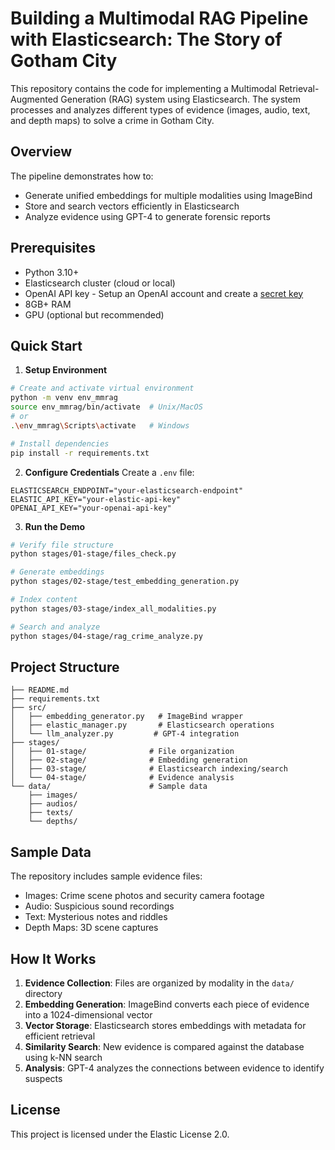 # Building a Multimodal RAG Pipeline with Elasticsearch: The Story of Gotham City

This repository contains the code for implementing a Multimodal Retrieval-Augmented Generation (RAG) system using Elasticsearch. The system processes and analyzes different types of evidence (images, audio, text, and depth maps) to solve a crime in Gotham City.

## Overview

The pipeline demonstrates how to:
- Generate unified embeddings for multiple modalities using ImageBind
- Store and search vectors efficiently in Elasticsearch
- Analyze evidence using GPT-4 to generate forensic reports

## Prerequisites

- Python 3.10+
- Elasticsearch cluster (cloud or local)
- OpenAI API key - Setup an OpenAI account and create a [secret key](https://platform.openai.com/docs/quickstart)
- 8GB+ RAM
- GPU (optional but recommended)

## Quick Start

1. **Setup Environment**
```bash
# Create and activate virtual environment
python -m venv env_mmrag
source env_mmrag/bin/activate  # Unix/MacOS
# or
.\env_mmrag\Scripts\activate   # Windows

# Install dependencies
pip install -r requirements.txt
```

2. **Configure Credentials**
Create a `.env` file:
```env
ELASTICSEARCH_ENDPOINT="your-elasticsearch-endpoint"
ELASTIC_API_KEY="your-elastic-api-key"
OPENAI_API_KEY="your-openai-api-key"
```

3. **Run the Demo**
```bash
# Verify file structure
python stages/01-stage/files_check.py

# Generate embeddings
python stages/02-stage/test_embedding_generation.py

# Index content
python stages/03-stage/index_all_modalities.py

# Search and analyze
python stages/04-stage/rag_crime_analyze.py
```

## Project Structure

```
├── README.md
├── requirements.txt
├── src/
│   ├── embedding_generator.py   # ImageBind wrapper
│   ├── elastic_manager.py       # Elasticsearch operations
│   └── llm_analyzer.py         # GPT-4 integration
├── stages/
│   ├── 01-stage/              # File organization
│   ├── 02-stage/              # Embedding generation
│   ├── 03-stage/              # Elasticsearch indexing/search
│   └── 04-stage/              # Evidence analysis
└── data/                      # Sample data
    ├── images/
    ├── audios/
    ├── texts/
    └── depths/
```

## Sample Data

The repository includes sample evidence files:
- Images: Crime scene photos and security camera footage
- Audio: Suspicious sound recordings
- Text: Mysterious notes and riddles
- Depth Maps: 3D scene captures

## How It Works

1. **Evidence Collection**: Files are organized by modality in the `data/` directory
2. **Embedding Generation**: ImageBind converts each piece of evidence into a 1024-dimensional vector
3. **Vector Storage**: Elasticsearch stores embeddings with metadata for efficient retrieval
4. **Similarity Search**: New evidence is compared against the database using k-NN search
5. **Analysis**: GPT-4 analyzes the connections between evidence to identify suspects

## License

This project is licensed under the Elastic License 2.0.